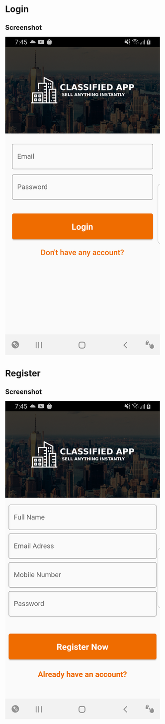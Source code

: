 # Login
## Screenshot

![Login](assets/screenshots/login.png)

# Register
## Screenshot

![register](assets/screenshots/register.png)
